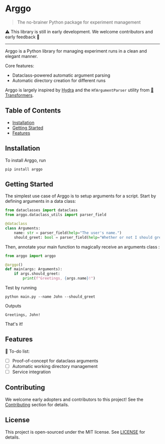 # Arggo
> The no-brainer Python package for experiment management

:warning: This library is still in early development. We welcome contributors and early feedback :construction:
___

Arggo is a Python library for managing experiment runs in a clean and elegant manner.

Core features:
* Dataclass-powered automatic argument parsing
* Automatic directory creation for different runs

Arggo is largely inspired by
[Hydra](https://hydra.cc/)
and the `HfArgumentParser` utility from
[🤗 Transformers](https://github.com/huggingface/transformers).

## Table of Contents

* [Installation](#installation)
* [Getting Started](#getting-started)
* [Features](#features)

## Installation
To install Arggo, run
```shell script
pip install arggo
```

## Getting Started
The simplest use case of Arggo is to setup arguments for a script.
Start by defining arguments in a data class:
```python
from dataclasses import dataclass
from arggo.dataclass_utils import parser_field

@dataclass
class Arguments:
    name: str = parser_field(help="The user's name.")
    should_greet: bool = parser_field(help="Whether or not I should greet the user")
```

Then, annotate your main function to magically receive an arguments class :
```python
from arggo import arggo

@arggo()
def main(args: Arguments):
    if args.should_greet:
        print(f"Greetings, {args.name}!")
```
Test by running
```shell script
python main.py --name John --should_greet
```
Outputs
```text
Greetings, John!
```

That's it!

## Features

:construction: To-do list:

* [ ] Proof-of-concept for dataclass arguments
* [ ] Automatic working directory management
* [ ] Service integration

## Contributing

We welcome early adopters and contributors to this project! See the [Contributing](CONTRIBUTING.md) section for details.

## License

This project is open-sourced under the MIT license. See [LICENSE](LICENSE.md) for details.
